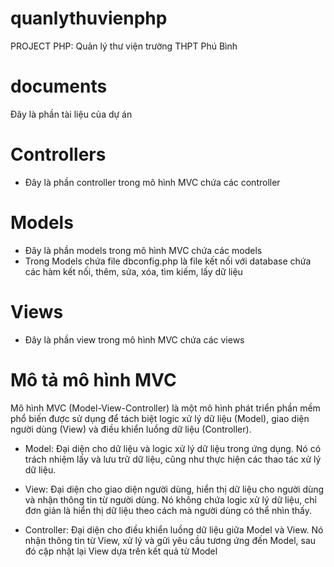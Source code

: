# quanlythuvienphp
PROJECT PHP: Quản lý thư viện trường THPT Phú Bình

# documents
Đây là phần tài liệu của dự án

# Controllers
- Đây là phần controller trong mô hình MVC chứa các controller

# Models
- Đây là phần models trong mô hình MVC chứa các models
- Trong Models chứa file dbconfig.php là file kết nối với database chứa các hàm kết nối, thêm, sửa, xóa, tìm kiếm, lấy dữ liệu

# Views
- Đây là phần view trong mô hình MVC chứa các views

# Mô tả mô hình MVC
Mô hình MVC (Model-View-Controller) là một mô hình phát triển phần mềm phổ biến được sử dụng để tách biệt logic xử lý dữ liệu (Model), giao diện người dùng (View) và điều khiển luồng dữ liệu (Controller).

+ Model: Đại diện cho dữ liệu và logic xử lý dữ liệu trong ứng dụng. Nó có trách nhiệm lấy và lưu trữ dữ liệu, cũng như thực hiện các thao tác xử lý dữ liệu.

+ View: Đại diện cho giao diện người dùng, hiển thị dữ liệu cho người dùng và nhận thông tin từ người dùng. Nó không chứa logic xử lý dữ liệu, chỉ đơn giản là hiển thị dữ liệu theo cách mà người dùng có thể nhìn thấy.

+ Controller: Đại diện cho điều khiển luồng dữ liệu giữa Model và View. Nó nhận thông tin từ View, xử lý và gửi yêu cầu tương ứng đến Model, sau đó cập nhật lại View dựa trên kết quả từ Model

